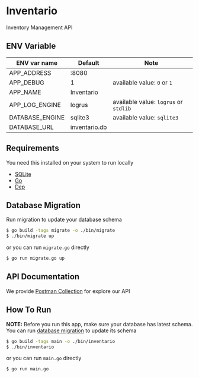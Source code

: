 # Inventario

Inventory Management API

## ENV Variable

| ENV var name    | Default       | Note                                  |
|-----------------|---------------|---------------------------------------|
| APP_ADDRESS     | :8080         |                                       |
| APP_DEBUG       | 1             | available value: `0` or `1`           |
| APP_NAME        | Inventario    |                                       |
| APP_LOG_ENGINE  | logrus        | available value: `logrus` or `stdlib` |
| DATABASE_ENGINE | sqlite3       | available value: `sqlite3`            |
| DATABASE_URL    | inventario.db |                                       |

## Requirements

You need this installed on your system to run locally
- [SQLite](https://www.sqlite.org/)
- [Go](https://golang.org/)
- [Dep](https://golang.github.io/dep/)

## Database Migration

Run migration to update your database schema

```bash
$ go build -tags migrate -o ./bin/migrate
$ ./bin/migrate up
```

or you can run `migrate.go` directly

```bash
$ go run migrate.go up
```

## API Documentation

We provide [Postman Collection](docs/Inventario.postman_collection.json) for explore our API

## How To Run

**NOTE:** Before you run this app, make sure your database has latest schema.
You can run [database migration](#database-migration) to update its schema

```bash
$ go build -tags main -o ./bin/inventario
$ ./bin/inventario
```

or you can run `main.go` directly

```bash
$ go run main.go
```